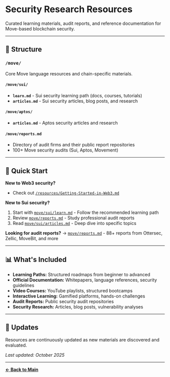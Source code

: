 # Security Research Resources

Curated learning materials, audit reports, and reference documentation for Move-based blockchain security.

---

## 📂 Structure

### `/move/`
Core Move language resources and chain-specific materials.

#### `/move/sui/`
- **`learn.md`** - Sui security learning path (docs, courses, tutorials)
- **`articles.md`** - Sui security articles, blog posts, and research

#### `/move/aptos/`
- **`articles.md`** - Aptos security articles and research

#### `/move/reports.md`
- Directory of audit firms and their public report repositories
- 100+ Move security audits (Sui, Aptos, Movement)

---

## 🎯 Quick Start

**New to Web3 security?**

- Check out [`/resources/Getting-Started-in-Web3.md`](/resources/Getting-Started-in-Web3.md)

**New to Sui security?**
1. Start with [`move/sui/learn.md`](move/sui/learn.md) - Follow the recommended learning path
2. Review [`move/reports.md`](move/reports.md) - Study professional audit reports
3. Read [`move/sui/articles.md`](move/sui/articles.md) - Deep dive into specific topics

**Looking for audit reports?**
→ [`move/reports.md`](move/reports.md) - 88+ reports from Ottersec, Zellic, MoveBit, and more

---

## 📊 What's Included

- **Learning Paths:** Structured roadmaps from beginner to advanced
- **Official Documentation:** Whitepapers, language references, security guidelines
- **Video Courses:** YouTube playlists, structured bootcamps
- **Interactive Learning:** Gamified platforms, hands-on challenges
- **Audit Reports:** Public security audit repositories
- **Security Research:** Articles, blog posts, vulnerability analyses

---

## 🔄 Updates

Resources are continuously updated as new materials are discovered and evaluated.

*Last updated: October 2025*

---

**[← Back to Main](../README.md)**
